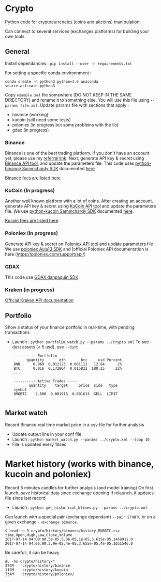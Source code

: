 # Crypto

Python code for cryptocurrencies (coins and altcoins) manipulation.

Can connect to several services (exchanges platforms) for building your own tools.

## General

Install dependancies :
`pip install --user -r requirements.txt`

For setting a specific conda environnment :
```
conda create -n python3 python=3.6 anaconda
source activate python3
```

Copy ```example.xml``` file somewhere (DO NOT KEEP IN THE SAME DIRECTORY) and rename it to something else. You will use this file using `--params file.xml`. Update params file with sections that apply :
- binance (working)
- kucoin (still need some tests)
- poloniex (in progress but some problems with the lib)
- gdax (in progress)

### Binance

Binance is one of the best trading platform. If you don't have an account yet, please use my [referral link](https://www.binance.com/?ref=18697575). Next, generate API key & secret using [Binance API tool](https://www.binance.com/userCenter/createApi.html), and update the parameters file.
This code uses [python-binance Sammchardy SDK](https://github.com/sammchardy/python-binance) documented [here](https://python-binance.readthedocs.io/en/latest/)

[Binance fees are listed here](https://www.binance.com/fees.html)

### KuCoin (In progress)

Another well known platform with a lot of coins.
After creating an account, generate API key & secret using [KuCoin API tool](https://www.kucoin.com/#/user/setting/api) and update the parameters file. We use [python-kucoin Sammchardy SDK](https://github.com/sammchardy/python-kucoin) documented [here](https://python-kucoin.readthedocs.io).

[Kucoin fees are listed here](https://news.kucoin.com/en/fee/)

### Poloniex (In progress)

Generate API key & secret on [Poloniex API tool](https://poloniex.com/apiKeys) and update parameters file
We use [poloniex Aula13 SDK](https://github.com/Aula13/poloniex) and [official Poloniex API documentation is here (https://poloniex.com/support/api/)

### GDAX

This code use [GDAX danpaquin SDK](https://github.com/danpaquin/gdax-python)

### Kraken (in progress)

[Official Kraken API documentation](https://www.kraken.com/help/api#public-market-data)

## Portfolio

Show a status of your finance portfolio in real-time, with pending transactions

- Launch : `python portfolio_watch.py --params ../crypto.xml`
To see dust assets (< 5 usd), use `--dust`

```
    ---------- Portfolio ----
          quantity       eth       btc     usd Percent
    BNB      0.869  0.012123  0.001111   12.64      2%
    BTC      0.016  0.172864  0.015832  180.25     22%
    ...

    ---------- Active Trades ----
           quantity    target     price  side   type
    symbol
    OMGBTC    2.500  0.001915  0.001613  SELL  LIMIT
    ...

```

## Market watch

Record Binance real time market price in a csv file for further analysis

- Update output line in your conf file
- Launch : `python market_watch.py --params ../crypto.xml --loop 10`
- File is updated every 10sec

# Market history (works with binance, kucoin and poloniex)

Record 5 minutes candles for further analysis (and model training)
On first launch, save historical data since exchange opening
If relaunch, it updates file since last record

- Launch : `python get_historical_klines.py --params ../crypto.xml`

Can launch with a special pair (exchange dependant) `--pair ETHBTC` or on a given exchange `--exchange binance`.

```
$ head -n 3 crypto/history/binance/history_BNBBTC.csv
time,Open,High,Low,Close,Volume
2017-07-14 04:00:00,5e-05,5.3e-05,1e-05,3.615e-05,1469912.0
2017-07-14 04:05:00,3.9e-05,4e-05,3.655e-05,4e-05,1031546.0
```

Be carefull, it can be heavy
```
du -hs crypto/history/*
376M    crypto/history/binance
119M    crypto/history/kucoin
734M    crypto/history/poloniex/
``
